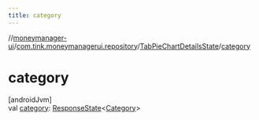 ```yaml
---
title: category
---
```

//[moneymanager-ui](../../../index.html)/[com.tink.moneymanagerui.repository](../index.html)/[TabPieChartDetailsState](index.html)/[category](category.html)



# category



[androidJvm]\
val [category](category.html): [ResponseState](../../com.tink.service.network/-response-state/index.html)&lt;[Category](../../com.tink.model.category/-category/index.html)&gt;




